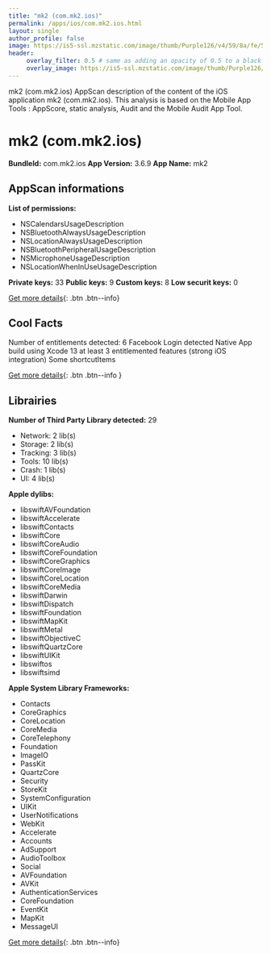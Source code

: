 ```yaml
---
title: "mk2 (com.mk2.ios)"
permalink: /apps/ios/com.mk2.ios.html
layout: single
author_profile: false
image: https://is5-ssl.mzstatic.com/image/thumb/Purple126/v4/59/8a/fe/598afed6-3070-8fa8-27d7-33b047770261/AppIcon-0-0-1x_U007emarketing-0-0-0-8-0-0-sRGB-0-0-0-GLES2_U002c0-512MB-85-220-0-0.png/512x512bb.jpg
header: 
     overlay_filter: 0.5 # same as adding an opacity of 0.5 to a black background
     overlay_image: https://is5-ssl.mzstatic.com/image/thumb/Purple126/v4/59/8a/fe/598afed6-3070-8fa8-27d7-33b047770261/AppIcon-0-0-1x_U007emarketing-0-0-0-8-0-0-sRGB-0-0-0-GLES2_U002c0-512MB-85-220-0-0.png/512x512bb.jpg
---
```

mk2 (com.mk2.ios) AppScan description of the content of the iOS application mk2 (com.mk2.ios). This analysis is based on the Mobile App Tools : AppScore, static analysis, Audit and the Mobile Audit App Tool.

# mk2 (com.mk2.ios)

**BundleId:** com.mk2.ios
**App Version:** 3.6.9
**App Name:** mk2


## AppScan informations 

**List of permissions:** 
- NSCalendarsUsageDescription
- NSBluetoothAlwaysUsageDescription
- NSLocationAlwaysUsageDescription
- NSBluetoothPeripheralUsageDescription
- NSMicrophoneUsageDescription
- NSLocationWhenInUseUsageDescription
  
  
**Private keys:** 33
**Public keys:** 9
**Custom keys:** 8
**Low securit keys:** 0
  
[Get more details](/pricing.html){: .btn .btn--info}

## Cool Facts

Number of entitlements detected: 6
Facebook Login detected
Native App
build using Xcode 13
at least 3 entitlemented features (strong iOS integration)
Some shortcutItems 
  
[Get more details](/pricing.html){: .btn .btn--info }

## Librairies 
**Number of Third Party Library detected:** 29
- Network: 2 lib(s)
- Storage: 2 lib(s)
- Tracking: 3 lib(s)
- Tools: 10 lib(s)
- Crash: 1 lib(s)
- UI: 4 lib(s)


**Apple dylibs:**
- libswiftAVFoundation
- libswiftAccelerate
- libswiftContacts
- libswiftCore
- libswiftCoreAudio
- libswiftCoreFoundation
- libswiftCoreGraphics
- libswiftCoreImage
- libswiftCoreLocation
- libswiftCoreMedia
- libswiftDarwin
- libswiftDispatch
- libswiftFoundation
- libswiftMapKit
- libswiftMetal
- libswiftObjectiveC
- libswiftQuartzCore
- libswiftUIKit
- libswiftos
- libswiftsimd


**Apple System Library Frameworks:**
- Contacts
- CoreGraphics
- CoreLocation
- CoreMedia
- CoreTelephony
- Foundation
- ImageIO
- PassKit
- QuartzCore
- Security
- StoreKit
- SystemConfiguration
- UIKit
- UserNotifications
- WebKit
- Accelerate
- Accounts
- AdSupport
- AudioToolbox
- Social
- AVFoundation
- AVKit
- AuthenticationServices
- CoreFoundation
- EventKit
- MapKit
- MessageUI


  
[Get more details](/pricing.html){: .btn .btn--info}

